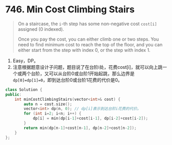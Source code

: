 # 746. Min Cost Climbing Stairs

> On a staircase, the `i`-th step has some non-negative cost `cost[i]` assigned (0 indexed).
>
> Once you pay the cost, you can either climb one or two steps. You need to find minimum cost to reach the top of the floor, and you can either start from the step with index 0, or the step with index 1.

1. Easy，DP。
2. 注意根据题意设计子问题，题目说了在台阶i处，花费cost[i]，就可以向上跳一个或两个台阶，又可以从台阶0或台阶1开始起跳，那么边界是`dp[0]=dp[1]=0`，即到达台阶0或台阶1花费的代价是0。

```cpp
class Solution {
public:
    int minCostClimbingStairs(vector<int>& cost) {
        auto n = cost.size();
        vector<int> dp(n, 0); // dp[i]表示到达台阶i花费的代价。
        for (int i=2; i<n; i++) {
            dp[i] = min(dp[i-1]+cost[i-1], dp[i-2]+cost[i-2]);
        }
        return min(dp[n-1]+cost[n-1], dp[n-2]+cost[n-2]);
    }
};
```

